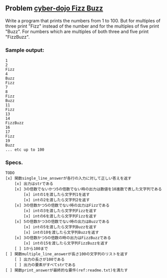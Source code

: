 ## Problem [cyber-dojo Fizz Buzz](https://cyber-dojo.org/creator/choose_ltf?type=single&exercise_name=Fizz%20Buzz)

Write a program that prints the numbers from 1 to 100. But for multiples of three print "Fizz" instead of the number and for the multiples of five print "Buzz". For numbers which are multiples of both three and five print "FizzBuzz".

### Sample output:

```
1
2
Fizz
4
Buzz
Fizz
7
8
Fizz
Buzz
11
Fizz
13
14
FizzBuzz
16
17
Fizz
19
Buzz
... etc up to 100
```

### Specs.

```
TODO
[x] 関数single_line_answerが各行の入力に対して正しい答えを返す
    [x] 出力はstrである
    [x] 3の倍数でないかつ5の倍数でない時の出力は数値を10進数で表した文字列である
        [x] intの1を渡したら文字列1を返す
        [x] intの2を渡したら文字列2を返す
    [x] 3の倍数かつ5の倍数でない時の出力はFizzである
        [x] intの3を渡したら文字列Fizzを返す
        [x] intの6を渡したら文字列Fizzを返す
    [x] 5の倍数かつ3の倍数でない時の出力はBuzzである
        [x] intの5を渡したら文字列Buzzを返す
        [x] intの10を渡したら文字列Buzzを返す
    [x] 3の倍数かつ5の倍数の時の出力はFizzBuzzである
        [x] intの15を渡したら文字列FizzBuzzを返す
    [ ] 1から100まで
[ ] 関数multiple_line_answerが長さ100の文字列のリストを返す
    [ ] 出力の長さが100である
    [ ] 出力の要素がすべてstrである
[ ] 関数print_answerが最終的な要件(ref:readme.txt)を満たす
```
